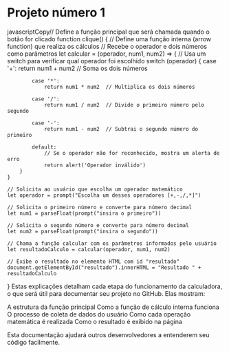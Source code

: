 <h1>Projeto número 1</h1>
javascriptCopy// Define a função principal que será chamada quando o botão for clicado
function clique() {
    // Define uma função interna (arrow function) que realiza os cálculos
    // Recebe o operador e dois números como parâmetros
    let calcular = (operador, num1, num2) => {
        // Usa um switch para verificar qual operador foi escolhido
        switch (operador) {
            case '+':
                return num1 + num2  // Soma os dois números

            case '*':
                return num1 * num2  // Multiplica os dois números

            case '/':
                return num1 / num2  // Divide o primeiro número pelo segundo

            case '-':
                return num1 - num2  // Subtrai o segundo número do primeiro
        
            default:
                // Se o operador não for reconhecido, mostra um alerta de erro
                return alert('Operador inválido')
        }
    }

    // Solicita ao usuário que escolha um operador matemático
    let operador = prompt("Escolha um desses operadores [+,-,/,*]")
    
    // Solicita o primeiro número e converte para número decimal
    let num1 = parseFloat(prompt("insira o primeiro"))
    
    // Solicita o segundo número e converte para número decimal
    let num2 = parseFloat(prompt("insira o segundo"))

    // Chama a função calcular com os parâmetros informados pelo usuário
    let resultadoCalculo = calcular(operador, num1, num2)

    // Exibe o resultado no elemento HTML com id "resultado"
    document.getElementById("resultado").innerHTML = "Resultado " + resultadoCalculo
}
Estas explicações detalham cada etapa do funcionamento da calculadora, o que será útil para documentar seu projeto no GitHub. Elas mostram:

A estrutura da função principal
Como a função de cálculo interna funciona
O processo de coleta de dados do usuário
Como cada operação matemática é realizada
Como o resultado é exibido na página

Esta documentação ajudará outros desenvolvedores a entenderem seu código facilmente.

